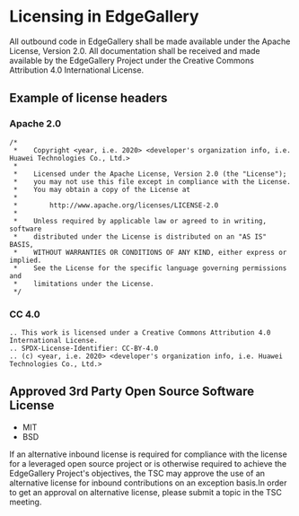 # Licensing in EdgeGallery

All outbound code in EdgeGallery shall be made available under the Apache License, Version 2.0. All documentation shall be received and made available by the EdgeGallery Project under the Creative Commons Attribution 4.0 International License. 


## Example of license headers

### Apache 2.0

```
/*
 *    Copyright <year, i.e. 2020> <developer's organization info, i.e. Huawei Technologies Co., Ltd.>
 *
 *    Licensed under the Apache License, Version 2.0 (the "License");
 *    you may not use this file except in compliance with the License.
 *    You may obtain a copy of the License at
 *
 *        http://www.apache.org/licenses/LICENSE-2.0
 *
 *    Unless required by applicable law or agreed to in writing, software
 *    distributed under the License is distributed on an "AS IS" BASIS,
 *    WITHOUT WARRANTIES OR CONDITIONS OF ANY KIND, either express or implied.
 *    See the License for the specific language governing permissions and
 *    limitations under the License.
 */
```

### CC 4.0


```
.. This work is licensed under a Creative Commons Attribution 4.0 International License.
.. SPDX-License-Identifier: CC-BY-4.0
.. (c) <year, i.e. 2020> <developer's organization info, i.e. Huawei Technologies Co., Ltd.>
```


## Approved 3rd Party Open Source Software License
- MIT
- BSD

If an alternative inbound license is required for compliance with the license for a leveraged open source project or is otherwise required to achieve the EdgeGallery Project's objectives, the TSC may approve the use of an alternative license for inbound contributions on an exception basis.In order to get an approval on alternative license, please submit a topic in the TSC meeting.
